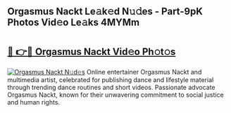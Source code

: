 ## Orgasmus Nackt Le𝚊k𝚎d N𝚞𝚍es - Part-9pK Photos Vid𝚎o Le𝚊ks 4MYMm

# <h2><a href="http://fb89n9l.evod.top/?m=Orgasmus+Nackt">🔗 👉🔴 Orgasmus Nackt Vid𝚎o Ph𝚘t𝚘s</a></h2>

[![Orgasmus Nackt N𝚞d𝚎s](https://i.imgur.com/8V9OHl7.gif)](http://fb89n9l.evod.top/?m=Orgasmus+Nackt)
Online entertainer Orgasmus Nackt and multimedia artist, celebrated for publishing dance and lifestyle material through trending dance routines and short videos. Passionate advocate Orgasmus Nackt, known for their unwavering commitment to social justice and human rights. 
